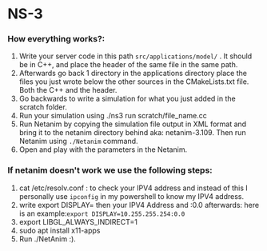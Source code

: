 # NS-3
### How everything works?:
1. Write your server code in this path ```src/applications/model/``` . It should be in C++, and place the header of the same file in the same path.
2. Afterwards go back 1 directory in the applications directory place the files you just wrote below the other sources in the CMakeLists.txt file. Both the C++ and the header.
3. Go backwards to write a simulation for what you just added in the scratch folder.
4. Run your simulation using ./ns3 run scratch/file_name.cc
5. Run Netanim by copying the simulation file output in XML format and bring it to the netanim directory behind aka: netanim-3.109. Then run Netanim using ```./Netanim``` command.
6. Open and play with the parameters in the Netanim.
### If netanim doesn't work we use the following steps:
1. cat /etc/resolv.conf : to check your IPV4 address and instead of this I personally use ```ipconfig``` in my powershell to know my IPV4 address.
2. write export DISPLAY= then your IPV4 Address and :0.0 afterwards: here is an example:```export DISPLAY=10.255.255.254:0.0```
3. export LIBGL_ALWAYS_INDIRECT=1
4. sudo apt install x11-apps
5. Run ./NetAnim  :).
